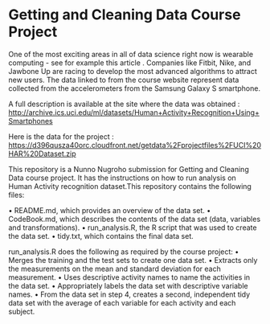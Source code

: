 # Getting and Cleaning Data Course Project

One of the most exciting areas in all of data science right now is wearable computing - see for example this article . Companies like Fitbit, Nike, and Jawbone Up are racing to develop the most advanced algorithms to attract new users. The data linked to from the course website represent data collected from the accelerometers from the Samsung Galaxy S smartphone.

A full description is available at the site where the data was obtained : http://archive.ics.uci.edu/ml/datasets/Human+Activity+Recognition+Using+Smartphones

Here is the data for the project : https://d396qusza40orc.cloudfront.net/getdata%2Fprojectfiles%2FUCI%20HAR%20Dataset.zip

This repository is a Nunno Nugroho submission for Getting and Cleaning Data course project. It has the instructions on how to run analysis on Human Activity recognition dataset.This repository contains the following files:

•	README.md, which provides an overview of the data set.
•	CodeBook.md, which describes the contents of the data set (data, variables and transformations).
•	run_analysis.R, the R script that was used to create the data set.
•	tidy.txt, which contains the final data set.

run_analysis.R does the following as required by the course project:
•	Merges the training and the test sets to create one data set.
•	Extracts only the measurements on the mean and standard deviation for each measurement.
•	Uses descriptive activity names to name the activities in the data set.
•	Appropriately labels the data set with descriptive variable names.
•	From the data set in step 4, creates a second, independent tidy data set with the average of each variable for each activity and each subject.
